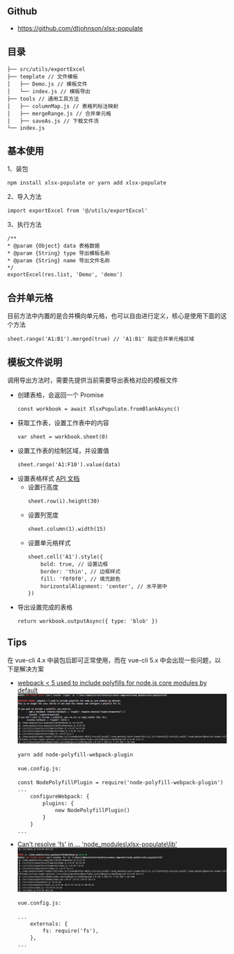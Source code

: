 ## Github

-   https://github.com/dtjohnson/xlsx-populate

## 目录

    ├── src/utils/exportExcel
    ├── template // 文件模板
    │   ├── Demo.js // 模板文件
    │   └── index.js // 模板导出
    ├── tools // 通用工具方法
    │   ├── columnMap.js // 表格列标注映射
    │   ├── mergeRange.js // 合并单元格
    │   ├── saveAs.js // 下载文件流
    └── index.js

## 基本使用

1、装包

```
npm install xlsx-populate or yarn add xlsx-populate
```

2、导入方法 ​

```
import exportExcel from '@/utils/exportExcel'
```

3、执行方法

    /**
    * @param {Object} data 表格数据
    * @param {String} type 导出模板名称
    * @param {String} name 导出文件名称
    */
    exportExcel(res.list, 'Demo', 'demo')

## 合并单元格

目前方法中内置的是合并横向单元格，也可以自由进行定义，核心是使用下面的这个方法

```
sheet.range('A1:B1').merged(true) // 'A1:B1' 指定合并单元格区域
```

## 模板文件说明

调用导出方法时，需要先提供当前需要导出表格对应的模板文件

-   创建表格，会返回一个 Promise
    ```
    const workbook = await XlsxPopulate.fromBlankAsync()
    ```
-   获取工作表，设置工作表中的内容
    ```
    var sheet = workbook.sheet(0)
    ```
-   设置工作表的绘制区域，并设置值
    ```
    sheet.range('A1:F10').value(data)
    ```
-   设置表格样式 [API 文档](https://github.com/dtjohnson/xlsx-populate#styles-1)
    -   设置行高度
        ```
        sheet.row(i).height(30)
        ```
    -   设置列宽度
        ```
        sheet.column(1).width(15)
        ```
    -   设置单元格样式
        ```
        sheet.cell('A1').style({
            bold: true, // 设置边框
            border: 'thin', // 边框样式
            fill: 'f0f0f0', // 填充颜色
            horizontalAlignment: 'center', // 水平居中
        })
        ```
-   导出设置完成的表格
    ```
    return workbook.outputAsync({ type: 'blob' })
    ```

## Tips

在 vue-cli 4.x 中装包后即可正常使用，而在 vue-cli 5.x 中会出现一些问题，以下是解决方案

-   [webpack < 5 used to include polyfills for node.js core modules by default](https://blog.csdn.net/FantasyWeirdo/article/details/123552064) ![](./img1.png)

    ```
    yarn add node-polyfill-webpack-plugin

    vue.config.js:

    const NodePolyfillPlugin = require('node-polyfill-webpack-plugin')
    ...
        configureWebpack: {
            plugins: {
                new NodePolyfillPlugin()
            }
        }
    ...
    ```

-   [Can't resolve 'fs' in ... 'node_modules\xlsx-populate\lib'](https://github.com/dtjohnson/xlsx-populate/issues/42) ![](./img2.png)

    ```
    vue.config.js:

    ...
        externals: {
            fs: require('fs'),
        },
    ...
    ```

    ​
